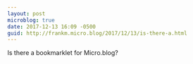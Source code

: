 ```yaml
---
layout: post
microblog: true
date: 2017-12-13 16:09 -0500
guid: http://frankm.micro.blog/2017/12/13/is-there-a.html
---
```

Is there a bookmarklet for Micro.blog?
